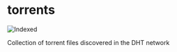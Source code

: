 torrents 
========
![Indexed](https://img.shields.io/badge/indexed-199473-blue)

Collection of torrent files discovered in the DHT network
